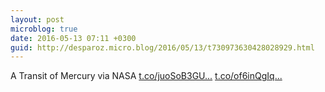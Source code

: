 ```yaml
---
layout: post
microblog: true
date: 2016-05-13 07:11 +0300
guid: http://desparoz.micro.blog/2016/05/13/t730973630428028929.html
---
```

A Transit of Mercury via NASA [t.co/juoSoB3GU...](https://t.co/juoSoB3GUa) [t.co/of6inQgIq...](https://t.co/of6inQgIqe)

